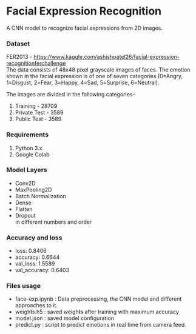 # Facial Expression Recognition
A CNN model to recognize facial expressions from 2D images.

### Dataset
FER2013 - https://www.kaggle.com/ashishpatel26/facial-expression-recognitionferchallenge  
The data consists of 48x48 pixel grayscale images of faces. The emotion shown in the facial expression is of one of seven categories (0=Angry, 1=Disgust, 2=Fear, 3=Happy, 4=Sad, 5=Surprise, 6=Neutral).  


The images are divided in the following categories-  
1. Training - 28709
2. Private Test - 3589
3. Public Test - 3589

### Requirements  
1. Python 3.x
2. Google Colab

### Model Layers
- Conv2D
- MaxPooling2D
- Batch Normalization
- Dense
- Flatten
- Dropout  
in different numbers and order

### Accuracy and loss
- loss: 0.8406 
- accuracy: 0.6644 
- val_loss: 1.5589 
- val_accuracy: 0.6403

### Files usage
- face-exp.ipynb : Data preprocessing, the CNN model and different approaches to it.
- weights.h5 : saved weights after training with maximum accuracy
- model.json : saved model configuration
- predict.py : script to predict emotions in real time from camera feed.

